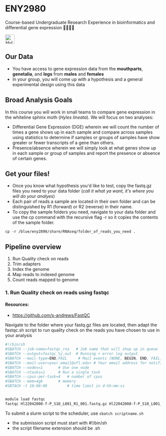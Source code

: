 # ENY2980
Course-based Undergraduate Research Experience in bioinformatics and differential gene expression 🌙🦋🧬😁

<img width="30px" src="./ENY2890/blob/main/Images/Hyles_lineata_on_sheet_220826.jpeg" alt="Hyles lineata Finger Rock 2022" />

## Our Data
+ You have access to gene expression data from the **mouthparts**, **genetalia**, and **legs** from **males** and **females**
+ In your group, you will come up with a hypothesis and a general experimental design using this data



## Broad Analysis Goals
In this course you will work in small teams to compare gene expression in the whiteline sphinx moth (*Hyles lineata*). We will focus on two analyses:
+ Differential Gene Expression (DGE) wherein we will count the number of times a gene shows up in each sample and compare across samples using statistics to determine if samples or groups of samples have show greater or fewer transcripts of a gene than others.
+ Presence/absence wherein we will simply look at what genes show up in each sample or group of samples and report the presence or absence of certain genes.




## Get your files!
+ Once you know what hypothesis you'd like to test, copy the fastq.gz files you need to your data folder (*call it what ya want, it's where you will do your analyes*)
+ Each pair of reads a sample are located in their own folder and can be distinguished by R1 (forward) or R2 (reverse) in their name.
+ To copy the sample folders you need, navigate to your data folder and use the cp command with the recursive flag -r so it copies the contents of the sample folder. 
```
cp -r /blue/eny2890/share/RNAseq/folder_of_reads_you_need .
```




## Pipeline overview
1. Run Quality check on reads
2. Trim adapters 
3. Index the genome 
4. Map reads to indexed genome
5. Count reads mapped to genome



### 1. Run Quality check on reads using fastqc

#### Resources:
+ https://github.com/s-andrews/FastQC

Navigate to the folder where your fastq.gz files are located, then adapt the fastqc.sh script to run quality check on the reads
you have chosen to use in your analysis

```bash
#!/bin/sh
#SBATCH --job-name=fastqc_rna	# Job name that will shop up in queue
#SBATCH --output=fastqc_%j.out	# Running + error log output
#SBATCH --mail-type=END,FAIL	 # Mail events (NONE, BEGIN, END, FAIL, ALL)
#SBATCH --mail-user=your.email@ufl.edu>	# Your email address for notifications
#SBATCH --nodes=1		# Use one node
#SBATCH --ntasks=1		# Run a single task
#SBATCH --cpus-per-task=4	# number of cpus
#SBATCH --mem=4gb		# memory
#SBTACH -t 10:00:00 		# time limit in d-hh:mm:ss


module load fastqc
fastqc Hl22042008-f-P_S10_L001_R1_001.fastq.gz Hl22042008-f-P_S10_L001_R2_001.fastq.gz

```

To submit a slurm script to the scheduler, use 
```sbatch scriptname.sh```
+ the submission script must start with #!/bin/sh
+ the script filename extension should be .sh



